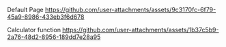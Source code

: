 Default Page
https://github.com/user-attachments/assets/9c3170fc-6f79-45a9-8986-433eb3f6d678

Calculator function
https://github.com/user-attachments/assets/1b37c5b9-2a76-48d2-8956-189dd7e28a95